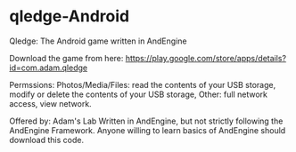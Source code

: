# qledge-Android
Qledge: The Android game written in AndEngine

Download the game from here: https://play.google.com/store/apps/details?id=com.adam.qledge

Permssions:
Photos/Media/Files:
read the contents of your USB storage,
modify or delete the contents of your USB storage,
Other:
full network access,
view network.

Offered by: Adam's Lab
Written in AndEngine, but not strictly following the AndEngine Framework. Anyone willing to learn basics of AndEngine should download this code.
